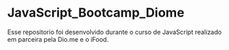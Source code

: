 # JavaScript_Bootcamp_Diome
Esse repositorio foi desenvolvido durante o curso de JavaScript realizado em parceira pela Dio.me e o iFood.
